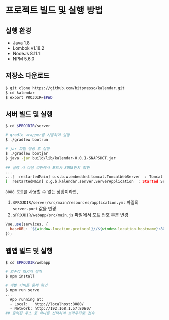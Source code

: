 # 프로젝트 빌드 및 실행 방법

## 실행 환경
* Java 1.8
* Lombok v1.18.2
* NodeJs 8.11.1
* NPM 5.6.0

## 저장소 다운로드
```bash
$ git clone https://github.com/bitpresso/kalendar.git
$ cd kalendar
$ export PROJDIR=$PWD
```

## 서버 빌드 및 실행
```bash
$ cd $PROJDIR/server

# gradle wrapper를 사용하여 실행
$ ./gradlew bootrun

# jar 파일 생성 후 실행
$ ./gradlew bootjar
$ java -jar build/lib/kalendar-0.0.1-SNAPSHOT.jar

## 실행 시 다음 라인에서 포트가 8088인지 확인
...
...[  restartedMain] o.s.b.w.embedded.tomcat.TomcatWebServer  : Tomcat started on port(s): 8088 (http) with context path ''
[  restartedMain] c.g.b.kalendar.server.ServerApplication  : Started ServerApplication in 14.394 seconds (JVM running for 16.654)
```

`8088 포트`를 사용할 수 없는 상황이라면,
1. `$PROJDIR/server/src/main/resources/application.yml` 파일의 `server.port` 값을 변경
2. `$PROJDIR/webapp/src/main.js` 파일에서 포트 번호 부분 변경
```javascript
Vue.use(services, {
  baseURL: `${window.location.protocol}//${window.location.hostname}:8088/api`,
});
```

## 웹앱 빌드 및 실행
```bash
$ cd $PROJDIR/webapp

# 의존성 패키지 설치
$ npm install

# 개발 서버를 통해 확인
$ npm run serve
...
  App running at:
  - Local:   http://localhost:8080/
  - Network: http://192.168.1.57:8080/
## 출력된 주소 중 하나를 선택하여 브라우저로 접속
```
